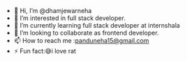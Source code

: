 - 👋 Hi, I’m @dhamjewarneha
- 👀 I’m interested in full stack developer.
- 🌱 I’m currently learning full stack developer at internshala 
- 💞️ I’m looking to collaborate as frontend developer.
- 📫 How to reach me :panduneha15@gmail.com
- ⚡ Fun fact:😅i love rat

<!---
dhamjewarneha/dhamjewarneha is a ✨ special ✨ repository because its `README.md` (this file) appears on your GitHub profile.
You can click the Preview link to take a look at your changes.
--->
